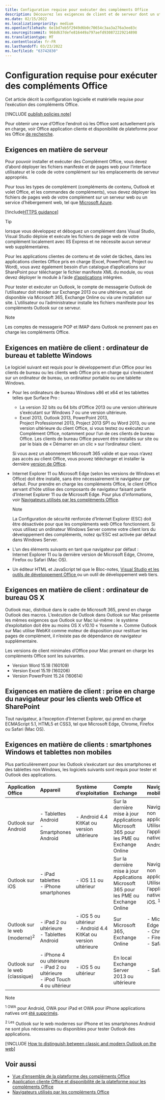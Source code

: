 ```yaml
---
title: Configuration requise pour exécuter des compléments Office
description: Découvrez les exigences de client et de serveur dont un utilisateur final a besoin pour exécuter des Office de messagerie.
ms.date: 02/15/2022
ms.localizationpriority: medium
ms.openlocfilehash: 6e1bd7eb5f2949d6b0c70654c3aa3a276a3ee83c
ms.sourcegitcommit: 968d637defe816449a797aefd930872229214898
ms.translationtype: MT
ms.contentlocale: fr-FR
ms.lasthandoff: 03/23/2022
ms.locfileid: "63742830"
---
```

# <a name="requirements-for-running-office-add-ins"></a>Configuration requise pour exécuter des compléments Office

Cet article décrit la configuration logicielle et matérielle requise pour l’exécution des compléments Office.

[!INCLUDE [publish policies note](../includes/note-publish-policies.md)]

Pour obtenir une vue d’Office l’endroit où les Office sont actuellement pris en charge, voir Office application cliente et disponibilité de plateforme pour les Office [de recherche](../overview/office-add-in-availability.md).

## <a name="server-requirements"></a>Exigences en matière de serveur

Pour pouvoir installer et exécuter des Complément Office, vous devez d’abord déployer les fichiers manifeste et de pages web pour l’interface utilisateur et le code de votre complément sur les emplacements de serveur appropriés.

Pour tous les types de complément (compléments de contenu, Outlook et volet Office, et les commandes de compléments), vous devez déployer les fichiers de pages web de votre complément sur un serveur web ou un service d’hébergement web, tel que [Microsoft Azure](../publish/host-an-office-add-in-on-microsoft-azure.md).

[!include[HTTPS guidance](../includes/https-guidance.md)]

> [!TIP]
> lorsque vous développez et déboguez un complément dans Visual Studio, Visual Studio déploie et exécute les fichiers de page web de votre complément localement avec IIS Express et ne nécessite aucun serveur web supplémentaires.

Pour les applications clientes de contenu et de volet de tâches, dans les applications clientes Office pris en charge (Excel, PowerPoint, Project ou Word), vous avez également besoin d’un catalogue d’applications sur [](../publish/publish-task-pane-and-content-add-ins-to-an-add-in-catalog.md) SharePoint pour télécharger le fichier manifeste XML du module, ou vous devez déployer le module à l’aide [d’applications](/microsoft-365/admin/manage/test-and-deploy-microsoft-365-apps) intégrées.

Pour tester et exécuter un Outlook, le compte de messagerie Outlook de l’utilisateur doit résider sur Exchange 2013 ou une ultérieure, qui est disponible via Microsoft 365, Exchange Online ou via une installation sur site. L’utilisateur ou l’administrateur installe les fichiers manifeste pour les compléments Outlook sur ce serveur.

> [!NOTE]
> Les comptes de messagerie POP et IMAP dans Outlook ne prennent pas en charge les compléments Office.

## <a name="client-requirements-windows-desktop-and-tablet"></a>Exigences en matière de client : ordinateur de bureau et tablette Windows

Le logiciel suivant est requis pour le développement d’un Office pour les clients de bureau ou les clients web Office pris en charge qui s’exécutent sur un ordinateur de bureau, un ordinateur portable ou une tablette Windows.

- Pour les ordinateurs de bureau Windows x86 et x64 et les tablettes telles que Surface Pro :
  - La version 32 bits ou 64 bits d’Office 2013 ou une version ultérieure s’exécutant sur Windows 7 ou une version ultérieure.
  - Excel 2013, Outlook 2013, PowerPoint 2013, Project Professionnel 2013, Project 2013 SP1 ou Word 2013, ou une version ultérieure du client Office, si vous testez ou exécutez un Complément Office, notamment pour l’un de ces clients de bureau Office. Les clients de bureau Office peuvent être installés sur site ou par le biais de « Démarrer en un clic » sur l’ordinateur client.

  Si vous avez un abonnement Microsoft 365 valide et que vous n’avez pas accès au client Office, vous pouvez télécharger et installer la dernière [version de Office](https://support.microsoft.com/office/4414eaaf-0478-48be-9c42-23adc4716658).

- Internet Explorer 11 ou Microsoft Edge (selon les versions de Windows et Office) doit être installé, sans être nécessairement le navigateur par défaut. Pour prendre en charge les compléments Office, le client Office servant d’hôte utilise des composants de navigateur faisant partie d’Internet Explorer 11 ou de Microsoft Edge. Pour plus d’informations, voir [Navigateurs utilisés par les compléments Office](browsers-used-by-office-web-add-ins.md).

  > [!NOTE]
  > La Configuration de sécurité renforcée d’Internet Explorer (ESC) doit être désactivée pour que les compléments web Office fonctionnent. Si vous utilisez un ordinateur Windows Server comme votre client lors du développement des compléments, notez qu’ESC est activée par défaut dans Windows Server.

- L’un des éléments suivants en tant que navigateur par défaut : Internet Explorer 11 ou la dernière version de Microsoft Edge, Chrome, Firefox ou Safari (Mac OS).
- Un éditeur HTML et JavaScript tel que le Bloc-notes, [Visual Studio et les outils de développement Office ](https://www.visualstudio.com/features/office-tools-vs) ou un outil de développement web tiers.

## <a name="client-requirements-os-x-desktop"></a>Exigences en matière de client : ordinateur de bureau OS X

Outlook mac, distribué dans le cadre de Microsoft 365, prend en charge Outlook des macros. L’exécution de Outlook dans Outlook sur Mac présente les mêmes exigences que Outlook sur Mac lui-même : le système d’exploitation doit être au moins OS X v10.10 « Yosemite ». Comme Outlook sur Mac utilise WebKit comme moteur de disposition pour restituer les pages de complément, il n’existe pas de dépendance de navigateur supplémentaire.

Les versions de client minimales d’Office pour Mac prenant en charge les compléments Office sont les suivantes.

- Version Word 15.18 (160109)
- Version Excel 15.19 (160206)
- Version PowerPoint 15.24 (160614)

## <a name="client-requirements-browser-support-for-office-web-clients-and-sharepoint"></a>Exigences en matière de client : prise en charge du navigateur pour les clients web Office et SharePoint

Tout navigateur, à l’exception d’Internet Explorer, qui prend en charge ECMAScript 5.1, HTML5 et CSS3, tel que Microsoft Edge, Chrome, Firefox ou Safari (Mac OS).

## <a name="client-requirements-non-windows-smartphone-and-tablet"></a>Exigences en matière de clients : smartphones Windows et tablettes non mobiles

Plus particulièrement pour les Outlook s’exécutant sur des smartphones et des tablettes non Windows, les logiciels suivants sont requis pour tester et Outlook des applications.

| Application Office | Appareil | Système d’exploitation | Compte Exchange | Navigateur mobile |
|:-----|:-----|:-----|:-----|:-----|
|Outlook sur Android|- Tablettes Android<br>- Smartphones Android|- Android 4.4 KitKat ou version ultérieure|Sur la dernière mise à jour Applications Microsoft 365 pour les PME ou Exchange Online|Navigateur non applicable. Utilisez l’application native pour Android. <sup>1</sup>|
|Outlook sur iOS|- iPad tablettes<br>- iPhone smartphones|- iOS 11 ou ultérieur|Sur la dernière mise à jour Applications Microsoft 365 pour les PME ou Exchange Online|Navigateur non applicable. Utilisez l’application native pour iOS. <sup>1</sup>|
|Outlook sur le web (moderne)<sup>2</sup>|- iPad 2 ou ultérieure<br>- Tablettes Android |- iOS 5 ou ultérieur<br>- Android 4.4 KitKat ou version ultérieure|Sur Microsoft 365, Exchange Online|- Microsoft Edge<br>- Chrome<br>- Firefox<br>- Safari|
|Outlook sur le web (classique)|- iPhone 4 ou ultérieure<br>- iPad 2 ou ultérieure<br>- iPod Touch 4 ou ultérieur|- iOS 5 ou ultérieur|En local Exchange Server 2013 ou ultérieure|- Safari|

> [!NOTE]
> <sup>1 OWA</sup> pour Android, OWA pour iPad et OWA pour iPhone applications natives ont [été supprimés](https://support.microsoft.com/office/076ec122-4576-4900-bc26-937f84d25a4b).
>
> <sup>2 Les</sup> Outlook sur le web modernes sur iPhone et les smartphones Android ne sont plus nécessaires ou disponibles pour tester Outlook des applications.

[!INCLUDE [How to distinguish between classic and modern Outlook on the web](../includes/classic-versus-modern-Outlook-on-the-web.md)]

## <a name="see-also"></a>Voir aussi

- [Vue d’ensemble de la plateforme des compléments Office](../overview/office-add-ins.md)
- [Application cliente Office et disponibilité de la plateforme pour les compléments Office](../overview/office-add-in-availability.md)
- [Navigateurs utilisés par les compléments Office](browsers-used-by-office-web-add-ins.md)
